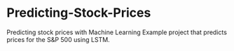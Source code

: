 # Predicting-Stock-Prices
Predicting stock prices with Machine Learning
Example project that predicts prices for the S&P 500 using LSTM.
